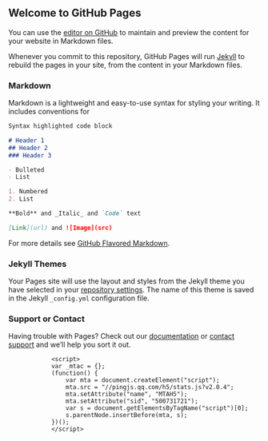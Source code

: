 ## Welcome to GitHub Pages

You can use the [editor on GitHub](https://github.com/24Hoursss/Optical-Image-Stabilization/edit/gh-pages/index.md) to maintain and preview the content for your website in Markdown files.

Whenever you commit to this repository, GitHub Pages will run [Jekyll](https://jekyllrb.com/) to rebuild the pages in your site, from the content in your Markdown files.

### Markdown

Markdown is a lightweight and easy-to-use syntax for styling your writing. It includes conventions for

```markdown
Syntax highlighted code block

# Header 1
## Header 2
### Header 3

- Bulleted
- List

1. Numbered
2. List

**Bold** and _Italic_ and `Code` text

[Link](url) and ![Image](src)
```

For more details see [GitHub Flavored Markdown](https://guides.github.com/features/mastering-markdown/).

### Jekyll Themes

Your Pages site will use the layout and styles from the Jekyll theme you have selected in your [repository settings](https://github.com/24Hoursss/Optical-Image-Stabilization/settings). The name of this theme is saved in the Jekyll `_config.yml` configuration file.

### Support or Contact

Having trouble with Pages? Check out our [documentation](https://docs.github.com/categories/github-pages-basics/) or [contact support](https://github.com/contact) and we’ll help you sort it out.

                <script>
                var _mtac = {};
                (function() {
                    var mta = document.createElement("script");
                    mta.src = "//pingjs.qq.com/h5/stats.js?v2.0.4";
                    mta.setAttribute("name", "MTAH5");
                    mta.setAttribute("sid", "500731721");
                    var s = document.getElementsByTagName("script")[0];
                    s.parentNode.insertBefore(mta, s);
                })();
                </script>
            
